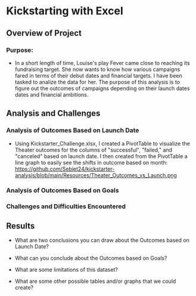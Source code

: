 # Kickstarting with Excel

## Overview of Project

### Purpose: 
 
 - In a short length of time, Louise's play Fever came close to reaching its fundraising target. She now wants to know how various campaigns fared in terms of their debut dates and financial targets. I have been tasked to analize the data for her. The purpose of this analysis is to figure out the outcomes of campaigns depending on their launch dates dates and financial ambitions.

## Analysis and Challenges

### Analysis of Outcomes Based on Launch Date

 - Using Kickstarter_Challenge.xlsx, I created a PivotTable to visualize the Theater outcomes for the columns of "successful", "failed," and "canceled" based on launch date. I then created from the PivotTable a line graph to easily see the shifts in outcome based on month:
https://github.com/Sebjet24/kickstarter-analysis/blob/main/Resources/Theater_Outcomes_vs_Launch.png

### Analysis of Outcomes Based on Goals

### Challenges and Difficulties Encountered

## Results

- What are two conclusions you can draw about the Outcomes based on Launch Date?

- What can you conclude about the Outcomes based on Goals?

- What are some limitations of this dataset?

- What are some other possible tables and/or graphs that we could create?
